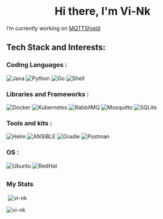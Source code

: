 <h1 align="center">Hi there, I'm Vi-Nk</h1>

I’m currently working on [MQTTShield](https://github.com/Vi-Nk/MQTTShield)



## Tech Stack and Interests:
### Coding Languages : 
![Java](https://img.shields.io/badge/java-%23ED8B00.svg?style=flat&logo=openjdk&logoColor=white) ![Python](https://img.shields.io/badge/python-3670A0?style=flat&logo=python&logoColor=ffdd54) ![Go](https://img.shields.io/badge/go-%2300ADD8.svg?style=flat&logo=go&logoColor=white)  ![Shell](https://img.shields.io/badge/Shell_Script-121011?style=flat&logo=gnu-bash&logoColor=white)

### Libraries and Frameworks :
![Docker](https://img.shields.io/badge/docker-%230db7ed.svg?style=flat&logo=docker&logoColor=white) ![Kubernetes](https://img.shields.io/badge/kubernetes-%23326ce5.svg?style=flat&logo=kubernetes&logoColor=white) ![RabbitMQ](https://img.shields.io/badge/rabbitmq-%23FF6600.svg?&style=flat&logo=rabbitmq&logoColor=white) ![Mosquitto](https://img.shields.io/badge/mosquitto-%233C5280.svg?style=flat&logo=eclipsemosquitto&logoColor=white) ![SQLite](https://img.shields.io/badge/Sqlite-003B57?style=flat&logo=sqlite&logoColor=white)  


### Tools and kits :
![Helm](https://img.shields.io/badge/Helm-0F1689?style=flat&logo=Helm&logoColor=white) ![ANSIBLE](https://img.shields.io/badge/ansible-%231A1918.svg?style=flat&logo=ansible&logoColor=white) ![Gradle](https://img.shields.io/badge/gradle-02303A?style=flat&logo=gradle&logoColor=white) ![Postman](https://img.shields.io/badge/Postman-FF6C37?style=flat&logo=postman&logoColor=white) 

### OS :
 ![Ubuntu](https://img.shields.io/badge/Ubuntu-E95420?style=flat&logo=ubuntu&logoColor=white) ![RedHat](https://img.shields.io/badge/Red%20Hat-EE0000?style=flat&logo=redhat&logoColor=white) 

</p>

## <h3 align="left">My Stats</h3>
<p>&nbsp;<img align="center" src="https://github-stats-vink.vercel.app/api?username=vi-nk&show_icons=true&locale=en&include_all_commits=true&count_private=true&theme=transparent&hide_border=true" alt="vi-nk" /></p>
<p><img align="left" src="https://github-stats-vink.vercel.app/api/top-langs?username=vi-nk&show_icons=true&locale=en&layout=compact&theme=transparent&hide_border=true" alt="vi-nk" /></p>


